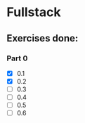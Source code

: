 # Fullstack

## Exercises done:
### Part 0
- [x] 0.1
- [x] 0.2
- [ ] 0.3
- [ ] 0.4
- [ ] 0.5
- [ ] 0.6